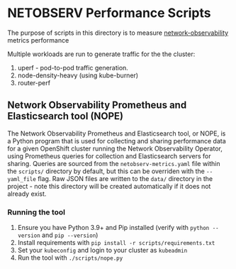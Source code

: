 # NETOBSERV Performance Scripts
The purpose of scripts in this directory is to measure [network-observability](https://github.com/netobserv/network-observability-operator) metrics performance

Multiple workloads are run to generate traffic for the the cluster:
1. uperf - pod-to-pod traffic generation.
2. node-density-heavy (using kube-burner)
3. router-perf

## Network Observability Prometheus and Elasticsearch tool (NOPE)
The Network Observability Prometheus and Elasticsearch tool, or NOPE, is a Python program that is used for collecting and sharing performance data for a given OpenShift cluster running the Network Observability Operator, using Prometheus queries for collection and Elasticsearch servers for sharing. Queries are sourced from the `netobserv-metrics.yaml` file within the `scripts/` directory by default, but this can be overriden with the `--yaml_file` flag. Raw JSON files are written to the `data/` directory in the project - note this directory will be created automatically if it does not already exist.

### Running the tool
1. Ensure you have Python 3.9+ and Pip installed (verify with `python --version` and `pip --version`)
2. Install requirements with `pip install -r scripts/requirements.txt`
3. Set your `kubeconfig` and login to your cluster as `kubeadmin`
4. Run the tool with `./scripts/nope.py`
